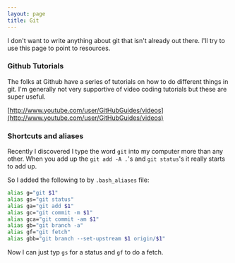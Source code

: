```yaml
---
layout: page
title: Git
---
```


I don't want to write anything about git that isn't already out there. I'll try to use this page to point to resources.


### Github Tutorials

The folks at Github have a series of tutorials on how to do different things in git. I'm generally not very supportive of video coding tutorials but these are super useful.

[http://www.youtube.com/user/GitHubGuides/videos](http://www.youtube.com/user/GitHubGuides/videos)

### Shortcuts and aliases

Recently I discovered I type the word `git` into my computer more than any other. When you add up the `git add -A .`'s and `git status`'s it really starts to add up. 

So I added the following to by `.bash_aliases` file:

```bash
alias g="git $1"
alias gs="git status"
alias ga="git add $1"
alias gc="git commit -m $1"
alias gca="git commit -am $1"
alias gb="git branch -a"
alias gf="git fetch"
alias gbb="git branch --set-upstream $1 origin/$1"
```

Now I can just typ `gs` for a status and `gf` to do a fetch. 